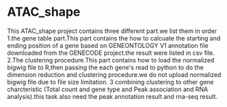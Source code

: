 # ATAC_shape
This ATAC_shape project contains three different part.we list them in order
1.the gene table part.This part contains the how to calcuate the starting and ending position of a gene based on GENEONTOLOGY V1 annotation
file downloaded from the GENECODE project.the result were listed in csv file.
2.The clustering procedure.This part contains how to load the normalized bigwig file to R,then passing the each gene's read to python 
to do the dimension reduction and clustering procedure.we do not upload normalized bigwig file due to file size limitation.
3 combining clustering to other gene charcteristic (Total count and gene type and Peak association and RNA analysis).this task also need
the peak annotation result and rna-seq result.
